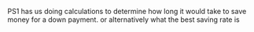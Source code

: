 PS1 has us doing calculations to determine how long it would take to save money for a down payment. or alternatively what the best saving rate is

